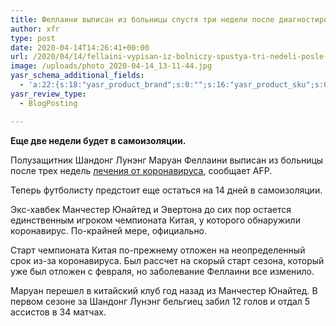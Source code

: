 ```yaml
---
title: Феллаини выписан из больницы спустя три недели после диагностирования коронавируса
author: xfr
type: post
date: 2020-04-14T14:26:41+00:00
url: /2020/04/14/fellaini-vypisan-iz-bolniczy-spustya-tri-nedeli-posle-diagnostirovaniya-koronavirusa/
image: /uploads/photo_2020-04-14_13-11-44.jpg
yasr_schema_additional_fields:
  - 'a:22:{s:18:"yasr_product_brand";s:0:"";s:16:"yasr_product_sku";s:0:"";s:37:"yasr_product_global_identifier_select";s:5:"gtin8";s:36:"yasr_product_global_identifier_value";s:0:"";s:18:"yasr_product_price";s:0:"";s:27:"yasr_product_price_currency";s:0:"";s:30:"yasr_product_price_valid_until";s:0:"";s:31:"yasr_product_price_availability";s:12:"Discontinued";s:22:"yasr_product_price_url";s:0:"";s:26:"yasr_localbusiness_address";s:0:"";s:29:"yasr_localbusiness_pricerange";s:0:"";s:28:"yasr_localbusiness_telephone";s:0:"";s:20:"yasr_recipe_cooktime";s:0:"";s:23:"yasr_recipe_description";s:0:"";s:20:"yasr_recipe_keywords";s:0:"";s:21:"yasr_recipe_nutrition";s:0:"";s:20:"yasr_recipe_preptime";s:0:"";s:26:"yasr_recipe_recipecategory";s:0:"";s:25:"yasr_recipe_recipecuisine";s:0:"";s:28:"yasr_recipe_recipeingredient";s:0:"";s:30:"yasr_recipe_recipeinstructions";s:0:"";s:17:"yasr_recipe_video";s:0:"";}'
yasr_review_type:
  - BlogPosting

---
```

**Еще две недели будет в самоизоляции.**

Полузащитник Шандонг Лунэнг Маруан Феллаини выписан из больницы после трех недель <a href="https://bet-bro.com.ua/news/fellaini-inficzirovan-koronavirusom/" target="_blank" rel="noopener noreferrer">лечения от коронавируса</a>, сообщает AFP.

Теперь футболисту предстоит еще остаться на 14 дней в самоизоляции.

Экс-хавбек Манчестер Юнайтед и Эвертона до сих пор остается единственным игроком чемпионата Китая, у которого обнаружили коронавирус. По-крайней мере, официально.

Старт чемпионата Китая по-прежнему отложен на неопределенный срок из-за коронавируса. Был рассчет на скорый старт сезона, который уже был отложен с февраля, но заболевание Феллаини все изменило.

Маруан перешел в китайский клуб год назад из Манчестер Юнайтед. В первом сезоне за Шандонг Лунэнг бельгиец забил 12 голов и отдал 5 ассистов в 34 матчах.